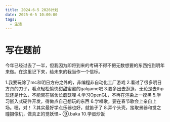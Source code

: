 ```yaml
---
title: 2024-6-5 2026计划
date: 2025-6-5 10:00:00
tags: 
  - 生活
---
```

# 写在题前
今年已经过去了一半，但我因为即将到来的考研不得不把无数想要的东西拖到明年来做。在这里记下来，给未来的我当作一个信标。

1.我要玩除了mc和明日方舟之外的，非编程非自动化工厂游戏
2.看过了很多明日方舟的刀子，看点轻松愉快甜甜蜜蜜的galgame吧
3.要多出去逛逛，无论是去thp玩还是什么，不能窝在宿舍长蘑菇哩
4.学习OpenGL，不再在渲染上一摸黑
5.学习嵌入式硬件开发，得做点自己想玩的东西
6.学唱歌，要在春节歌会上亲自上场。嗯，对！
7.其实最好学点乐器也好，就笛子了
8.弄个头壳，接取景器和觉之瞳摄像机，做真正的觉妖怪~
⑨.baka
10.学蛋炒饭